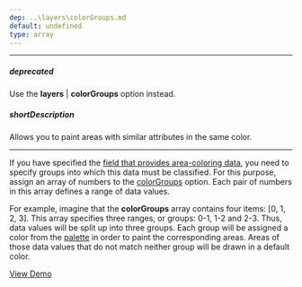 ```yaml
---
dep: ..\layers\colorGroups.md
default: undefined
type: array
---
```

---
##### deprecated
Use the **layers** | **colorGroups** option instead.

##### shortDescription
Allows you to paint areas with similar attributes in the same color.

---
If you have specified the [field that provides area-coloring data](/api-reference/20%20Data%20Visualization%20Widgets/70%20dxVectorMap/1%20Configuration/areaSettings/colorGroupingField.md '/Documentation/ApiReference/Data_Visualization_Widgets/dxVectorMap/Configuration/areaSettings/#colorGroupingField'), you need to specify groups into which this data must be classified. For this purpose, assign an array of numbers to the [colorGroups](/api-reference/20%20Data%20Visualization%20Widgets/70%20dxVectorMap/1%20Configuration/areaSettings/colorGroups.md '/Documentation/ApiReference/Data_Visualization_Widgets/dxVectorMap/Configuration/areaSettings/#colorGroups') option. Each pair of numbers in this array defines a range of data values.

For example, imagine that the **colorGroups** array contains four items: [0, 1, 2, 3]. This array specifies three ranges, or groups: 0-1, 1-2 and 2-3. Thus, data values will be split up into three groups. Each group will be assigned a color from the [palette](/api-reference/20%20Data%20Visualization%20Widgets/70%20dxVectorMap/1%20Configuration/areaSettings/palette.md '/Documentation/ApiReference/Data_Visualization_Widgets/dxVectorMap/Configuration/areaSettings/#palette') in order to paint the corresponding areas. Areas of those data values that do not match neither group will be drawn in a default color.

<a href="http://js.devexpress.com/Demos/WidgetsGallery/#demo/mapsvectormapvectormappalette/" class="button orange small fix-width-155" style="margin-right: 20px;" target="_blank">View Demo</a>